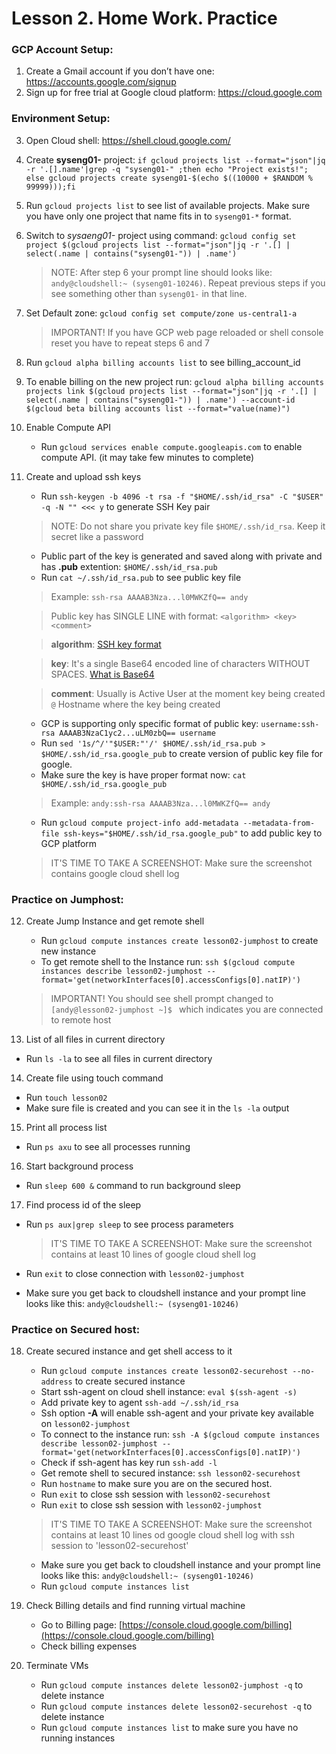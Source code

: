 
# Lesson 2. Home Work. Practice
### GCP Account Setup:
1. Create a Gmail account if you don’t have one: https://accounts.google.com/signup
2. Sign up for free trial at Google cloud platform: https://cloud.google.com

### Environment Setup:
3. Open Cloud shell: https://shell.cloud.google.com/
4. Create **syseng01-** project: `if gcloud projects list --format="json"|jq -r '.[].name'|grep -q "syseng01-" ;then echo "Project exists!"; else gcloud projects create syseng01-$(echo $((10000 + $RANDOM % 99999)));fi`
5. Run `gcloud projects list` to see list of available projects. Make sure you have only one project that name fits in to `syseng01-*` format.
6. Switch to *sysaeng01-* project using command: `gcloud config set project $(gcloud projects list --format="json"|jq -r '.[] | select(.name | contains("syseng01-")) | .name')`
	> NOTE: After step 6 your prompt line should looks like: `andy@cloudshell:~ (syseng01-10246)`. Repeat previous steps if you see something other than `syseng01-` in that line.
7. Set Default zone: `gcloud config set compute/zone us-central1-a`

	> IMPORTANT! If you have GCP web page reloaded or shell console reset you have to repeat steps 6 and 7

8. Run `gcloud alpha billing accounts list` to see billing_account_id
9. To enable billing on the new project run: `gcloud alpha billing accounts projects link $(gcloud projects list --format="json"|jq -r '.[] | select(.name | contains("syseng01-")) | .name') --account-id $(gcloud beta billing accounts list --format="value(name)")`
10. Enable Compute API
	- Run `gcloud services enable compute.googleapis.com` to enable compute API. (it may take few minutes to complete)
11. Create and upload ssh keys
	- Run `ssh-keygen -b 4096 -t rsa -f "$HOME/.ssh/id_rsa" -C "$USER" -q -N "" <<< y` to generate SSH Key pair
	
	> NOTE: Do not share you private key file `$HOME/.ssh/id_rsa`. Keep it secret like a password
	
	- Public part of the key is generated and saved along with private and has **.pub** extention: `$HOME/.ssh/id_rsa.pub`
	- Run `cat ~/.ssh/id_rsa.pub` to see public key file
	
	> Example: `ssh-rsa AAAAB3Nza...l0MWKZfQ== andy`
	
	> Public key has SINGLE LINE with format: `<algorithm> <key> <comment>`

	> **algorithm**: [SSH key format](https://en.wikipedia.org/wiki/Ssh-keygen#Key_formats_supported)

	> **key**: It's a single Base64 encoded line of characters WITHOUT SPACES. [What is Base64](https://en.wikipedia.org/wiki/Base64)
	
	> **comment**: Usually is Active User at the moment key being created `@` Hostname where the key being created

	- GCP is supporting only specific format of public key: `username:ssh-rsa AAAAB3NzaC1yc2...uLM0zbQ== username`
	- Run `sed '1s/^/'"$USER:"'/' $HOME/.ssh/id_rsa.pub > $HOME/.ssh/id_rsa.google_pub` to create version of public key file for google.
	- Make sure the key is have proper format now: `cat $HOME/.ssh/id_rsa.google_pub`
	
	> Example: `andy:ssh-rsa AAAAB3Nza...l0MWKZfQ== andy`
	
	- Run `gcloud compute project-info add-metadata --metadata-from-file ssh-keys="$HOME/.ssh/id_rsa.google_pub"` to add public key to GCP platform

	> IT'S TIME TO TAKE A SCREENSHOT: Make sure the screenshot contains google cloud shell log 

### Practice on Jumphost:
12. Create Jump Instance and get remote shell
	- Run `gcloud compute instances create lesson02-jumphost` to create new instance
 	- To get remote shell to the Instance run: `ssh $(gcloud compute instances describe lesson02-jumphost --format='get(networkInterfaces[0].accessConfigs[0].natIP)')`

	> IMPORTANT! You should see shell prompt changed to `[andy@lesson02-jumphost ~]$ ` which indicates you are connected to remote host

13. List of all files in current directory
  - Run `ls -la` to see all files in current directory
14. Create file using touch command
  - Run `touch lesson02`
  - Make sure file is created and you can see it in the `ls -la` output
15. Print all process list
  - Run `ps axu` to see all processes running
16. Start background process
  - Run `sleep 600 &` command to run background sleep
17. Find process id of the sleep
  - Run `ps aux|grep sleep` to see process parameters

	> IT'S TIME TO TAKE A SCREENSHOT:  Make sure the screenshot contains at least 10 lines of google cloud shell log

  - Run `exit` to close connection with `lesson02-jumphost`
  - Make sure you get back to cloudshell instance and your prompt line looks like this: `andy@cloudshell:~ (syseng01-10246)`

### Practice on Secured host:
18. Create secured instance and get shell access to it
	- Run `gcloud compute instances create lesson02-securehost --no-address` to create secured instance
	- Start ssh-agent on cloud shell instance: `eval $(ssh-agent -s)`
	- Add private key to agent `ssh-add ~/.ssh/id_rsa`
	- Ssh option **-A** will enable ssh-agent and your private key available on `lesson02-jumphost`
	- To connect to the instance run: `ssh -A $(gcloud compute instances describe lesson02-jumphost --format='get(networkInterfaces[0].accessConfigs[0].natIP)')`
	- Check if ssh-agent has key run `ssh-add -l`
	- Get remote shell to secured instance: `ssh lesson02-securehost`
	- Run `hostname` to make sure you are on the secured host.
	- Run `exit` to close ssh session with `lesson02-securehost`
	- Run `exit` to close ssh session with `lesson02-jumphost`

	> IT'S TIME TO TAKE A SCREENSHOT:  Make sure the screenshot contains at least 10 lines od google cloud shell log with ssh session to 'lesson02-securehost'

	- Make sure you get back to cloudshell instance and your prompt line looks like this: `andy@cloudshell:~ (syseng01-10246)`
	- Run `gcloud compute instances list`


19. Check Billing details and find running virtual machine
	- Go to Billing page: [https://console.cloud.google.com/billing](https://console.cloud.google.com/billing)
	- Check billing expenses

21. Terminate VMs
	- Run `gcloud compute instances delete lesson02-jumphost -q` to delete instance
	- Run `gcloud compute instances delete lesson02-securehost -q` to delete instance
	- Run `gcloud compute instances list` to make sure you have no running instances
